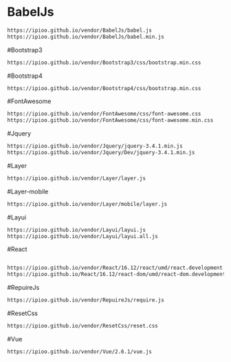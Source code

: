 # BabelJs
```html
https://ipioo.github.io/vendor/BabelJs/babel.js
https://ipioo.github.io/vendor/BabelJs/babel.min.js
```

#Bootstrap3

```html
https://ipioo.github.io/vendor/Bootstrap3/css/bootstrap.min.css
```

#Bootstrap4

```html
https://ipioo.github.io/vendor/Bootstrap4/css/bootstrap.min.css
```

#FontAwesome

```html
https://ipioo.github.io/vendor/FontAwesome/css/font-awesome.css
https://ipioo.github.io/vendor/FontAwesome/css/font-awesome.min.css
```


#Jquery

```html
https://ipioo.github.io/vendor/Jquery/jquery-3.4.1.min.js
https://ipioo.github.io/vendor/Jquery/Dev/jquery-3.4.1.min.js
```


#Layer

```html
https://ipioo.github.io/vendor/Layer/layer.js

```


#Layer-mobile

```html
https://ipioo.github.io/vendor/Layer/mobile/layer.js
```

#Layui

```html
https://ipioo.github.io/vendor/Layui/layui.js
https://ipioo.github.io/vendor/Layui/layui.all.js
```

#React

```html

https://ipioo.github.io/vendor/React/16.12/react/umd/react.development.js
https://ipioo.github.io/React/16.12/react-dom/umd/react-dom.development.js
```

#RepuireJs

```html
https://ipioo.github.io/vendor/RepuireJs/require.js
```



#ResetCss

```html
https://ipioo.github.io/vendor/ResetCss/reset.css
```



#Vue

```html
https://ipioo.github.io/vendor/Vue/2.6.1/vue.js
```



